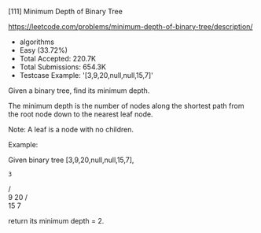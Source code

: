 [111] Minimum Depth of Binary Tree  

https://leetcode.com/problems/minimum-depth-of-binary-tree/description/

* algorithms
* Easy (33.72%)
* Total Accepted:    220.7K
* Total Submissions: 654.3K
* Testcase Example:  '[3,9,20,null,null,15,7]'

Given a binary tree, find its minimum depth.

The minimum depth is the number of nodes along the shortest path from the root node down to the nearest leaf node.

Note: A leaf is a node with no children.

Example:

Given binary tree [3,9,20,null,null,15,7],


    3
   / \
  9  20
    /  \
   15   7

return its minimum depth = 2.

